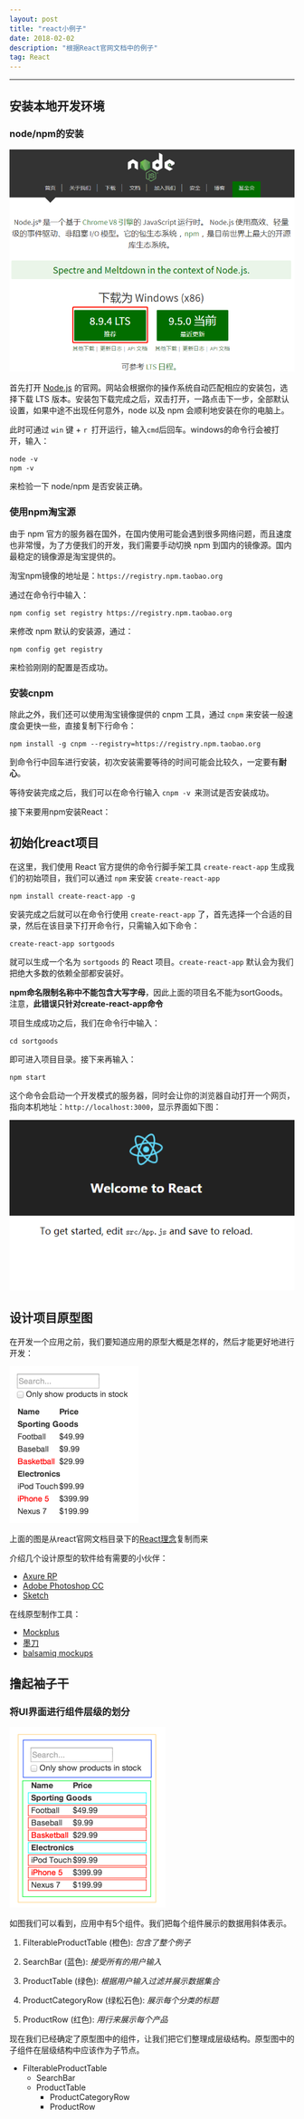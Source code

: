 ```yaml
---
layout: post
title: "react小例子"
date: 2018-02-02
description: "根据React官网文档中的例子"
tag: React
---
```

***
## 安装本地开发环境

### node/npm的安装

![](/images/posts/react/node.png "下载node.js")

首先打开 [Node.js](https://nodejs.org/zh-cn/) 的官网。网站会根据你的操作系统自动匹配相应的安装包，选择下载 LTS 版本。安装包下载完成之后，双击打开，一路点击下一步，全部默认设置，如果中途不出现任何意外，node 以及 npm 会顺利地安装在你的电脑上。

此时可通过 `win` 键 + `r `打开运行，输入` cmd `后回车。windows的命令行会被打开，输入：
	
	node -v
	npm -v
	
来检验一下 node/npm 是否安装正确。

### 使用npm淘宝源

由于 npm 官方的服务器在国外，在国内使用可能会遇到很多网络问题，而且速度也非常慢，为了方便我们的开发，我们需要手动切换 npm 到国内的镜像源。国内最稳定的镜像源是淘宝提供的。

淘宝npm镜像的地址是：`https://registry.npm.taobao.org`

通过在命令行中输入：
	
	npm config set registry https://registry.npm.taobao.org
	
来修改 npm 默认的安装源，通过：
	
	npm config get registry
	
来检验刚刚的配置是否成功。

### 安装cnpm

除此之外，我们还可以使用淘宝镜像提供的 cnpm 工具，通过 `cnpm` 来安装一般速度会更快一些，直接复制下行命令：
	
	npm install -g cnpm --registry=https://registry.npm.taobao.org
	
到命令行中回车进行安装，初次安装需要等待的时间可能会比较久，一定要有**耐心**。

等待安装完成之后，我们可以在命令行输入 `cnpm -v `来测试是否安装成功。

接下来要用npm安装React：

## 初始化react项目

在这里，我们使用 React 官方提供的命令行脚手架工具 `create-react-app` 生成我们的初始项目，我们可以通过 `npm` 来安装 `create-react-app`
	
	npm install create-react-app -g
	
安装完成之后就可以在命令行使用 `create-react-app` 了，首先选择一个合适的目录，然后在该目录下打开命令行，只需输入如下命令：
	
	create-react-app sortgoods
	
就可以生成一个名为 `sortgoods` 的 React 项目。`create-react-app` 默认会为我们把绝大多数的依赖全部都安装好。

**npm命名限制名称中不能包含大写字母**，因此上面的项目名不能为sortGoods。注意，**此错误只针对create-react-app命令**

项目生成成功之后，我们在命令行中输入：
	
	cd sortgoods
	
即可进入项目目录。接下来再输入：
	
	npm start
	
这个命令会启动一个开发模式的服务器，同时会让你的浏览器自动打开一个网页，指向本机地址：`http://localhost:3000`，显示界面如下图：

![](/images/posts/react/react.png "由create-react-app创建的React应用界面")

## 设计项目原型图

在开发一个应用之前，我们要知道应用的原型大概是怎样的，然后才能更好地进行开发：

![](/images/posts/react/react-example-ui.png "sortgoods原型图")

上面的图是从react官网文档目录下的[React理念](https://doc.react-china.org/docs/thinking-in-react.html)复制而来

介绍几个设计原型的软件给有需要的小伙伴：
* [Axure RP](https://www.axure.com/)
* [Adobe Photoshop CC](https://www.adobe.com/cn/products/photoshop.html)
* [Sketch](https://www.sketchapp.com/)

在线原型制作工具：
* [Mockplus](https://www.mockplus.cn/)
* [墨刀](https://modao.cc/)
* [balsamiq mockups](https://balsamiq.com/products/)

## 撸起袖子干

### 将UI界面进行组件层级的划分

![](/images/posts/react/component-show.png "组件层级划分")

如图我们可以看到，应用中有5个组件。我们把每个组件展示的数据用斜体表示。

1. FilterableProductTable (橙色): *包含了整个例子*

2. SearchBar (蓝色): *接受所有的用户输入*

3. ProductTable (绿色): *根据用户输入过滤并展示数据集合*

4. ProductCategoryRow (绿松石色): *展示每个分类的标题*

5. ProductRow (红色): *用行来展示每个产品*

现在我们已经确定了原型图中的组件，让我们把它们整理成层级结构。原型图中的子组件在层级结构中应该作为子节点。

* FilterableProductTable
	* SearchBar
	* ProductTable
		* ProductCategoryRow
		* ProductRow
		




